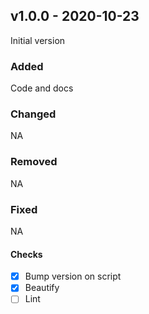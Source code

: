 

## v1.0.0 - 2020-10-23

Initial version


### Added

Code and docs

### Changed

NA

### Removed

NA

### Fixed

NA

#### Checks

- [x] Bump version on script
- [x] Beautify
- [ ] Lint